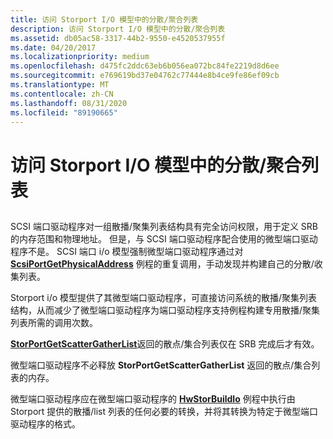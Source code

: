 ```yaml
---
title: 访问 Storport I/O 模型中的分散/聚合列表
description: 访问 Storport I/O 模型中的分散/聚合列表
ms.assetid: db05ac58-3317-44b2-9550-e4520537955f
ms.date: 04/20/2017
ms.localizationpriority: medium
ms.openlocfilehash: d475fc2ddc63eb6b056ea072bc84fe2219d8d6ee
ms.sourcegitcommit: e769619bd37e04762c77444e8b4ce9fe86ef09cb
ms.translationtype: MT
ms.contentlocale: zh-CN
ms.lasthandoff: 08/31/2020
ms.locfileid: "89190665"
---
```

# <a name="access-to-scattergather-lists-in-the-storport-io-model"></a>访问 Storport I/O 模型中的分散/聚合列表


## <span id="ddk_access_to_scatter_gather_lists_in_the_storport_i_o_model_kg"></span><span id="DDK_ACCESS_TO_SCATTER_GATHER_LISTS_IN_THE_STORPORT_I_O_MODEL_KG"></span>


SCSI 端口驱动程序对一组散播/聚集列表结构具有完全访问权限，用于定义 SRB 的内存范围和物理地址。 但是，与 SCSI 端口驱动程序配合使用的微型端口驱动程序不是。 SCSI 端口 i/o 模型强制微型端口驱动程序通过对 [**ScsiPortGetPhysicalAddress**](/windows-hardware/drivers/ddi/srb/nf-srb-scsiportgetphysicaladdress) 例程的重复调用，手动发现并构建自己的分散/收集列表。

Storport i/o 模型提供了其微型端口驱动程序，可直接访问系统的散播/聚集列表结构，从而减少了微型端口驱动程序为端口驱动程序支持例程构建专用散播/聚集列表所需的调用次数。

[**StorPortGetScatterGatherList**](/windows-hardware/drivers/ddi/storport/nf-storport-storportgetscattergatherlist)返回的散点/集合列表仅在 SRB 完成后才有效。

微型端口驱动程序不必释放 **StorPortGetScatterGatherList** 返回的散点/集合列表的内存。

微型端口驱动程序应在微型端口驱动程序的 [**HwStorBuildIo**](/windows-hardware/drivers/ddi/storport/nc-storport-hw_buildio) 例程中执行由 Storport 提供的散播/list 列表的任何必要的转换，并将其转换为特定于微型端口驱动程序的格式。

 

